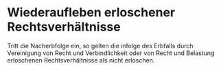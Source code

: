 # Wiederaufleben erloschener Rechtsverhältnisse

Tritt die Nacherbfolge ein, so gelten die infolge des Erbfalls durch Vereinigung von Recht und Verbindlichkeit oder von Recht und Belastung erloschenen Rechtsverhältnisse als nicht erloschen. 


